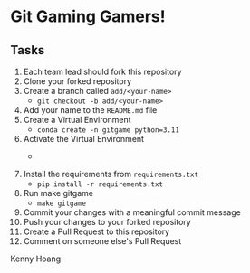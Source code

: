 # Git Gaming Gamers!

## Tasks

1. Each team lead should fork this repository
2. Clone your forked repository
3. Create a branch called `add/<your-name>`
    - ```git checkout -b add/<your-name>```
4. Add your name to the `README.md` file
5. Create a Virtual Environment
    - ```conda create -n gitgame python=3.11```
6. Activate the Virtual Environment
    - ```conda activate gitgame
7. Install the requirements from `requirements.txt`
    - ```pip install -r requirements.txt```
8. Run make gitgame
    - ```make gitgame```
9. Commit your changes with a meaningful commit message
10. Push your changes to your forked repository
11. Create a Pull Request to this repository
12. Comment on someone else's Pull Request

Kenny Hoang